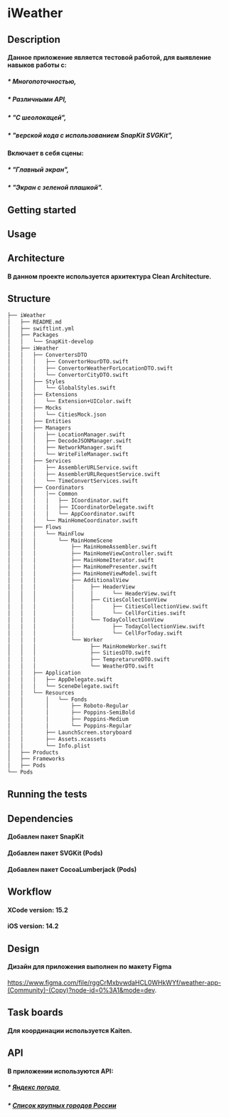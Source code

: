 # iWeather

## Description
#### Данное приложение является тестовой работой, для выявление навыков работы с:
##### * Многопоточностью,
##### * Различными API,
##### * "С шеолокацей", 
##### * "верской кода с использованием  SnapKit SVGKit",

#### Включает в себя сцены:
##### * "Главный экран",
##### * "Экран с зеленой плашкой".

## Getting started
#####

## Usage
####

## Architecture
#### В данном проекте используется архитектура Clean Architecture.

## Structure

``` bash
├── iWeather
│   ├── README.md
│   ├── swiftlint.yml
│   ├── Packages
│   │   └── SnapKit-develop
│   ├── iWeather
│   │   ├── ConvertersDTO
│   │   │   ├── ConvertorHourDTO.swift
│   │   │   ├── ConvertorWeatherForLocationDTO.swift
│   │   │   └── ConvertorCityDTO.swift
│   │   ├── Styles
│   │   │   └── GlobalStyles.swift
│   │   ├── Extensions
│   │   │   └── Extension+UIColor.swift
│   │   ├── Mocks
│   │   │   └── CitiesMock.json
│   │   ├── Entities
│   │   ├── Managers
│   │   │   ├── LocationManager.swift
│   │   │   ├── DecodeJSONManager.swift
│   │   │   ├── NetworkManager.swift
│   │   │   └── WriteFileManager.swift
│   │   ├── Services
│   │   │   ├── AssemblerURLService.swift
│   │   │   ├── AssemblerURLRequestService.swift
│   │   │   └── TimeConvertServices.swift
│   │   ├── Coordinators
│   │   │   │── Common
│   │   │   │   ├── ICoordinator.swift
│   │   │   │   ├── ICoordinatorDelegate.swift
│   │   │   │   └── AppCoordinator.swift
│   │   │   └── MainHomeCoordinator.swift
│   │   ├── Flows
│   │   │   └── MainFlow
│   │   │       └── MainHomeScene
│   │   │           ├── MainHomeAssembler.swift
│   │   │           ├── MainHomeViewController.swift
│   │   │           ├── MainHomeIterator.swift
│   │   │           ├── MainHomePresenter.swift
│   │   │           ├── MainHomeViewModel.swift
│   │   │           ├── AdditionalView
│   │   │           │     ├── HeaderView
│   │   │           │     │      └── HeaderView.swift
│   │   │           │     ├── CitiesCollectionView
│   │   │           │     │      ├── CitiesCollectionView.swift
│   │   │           │     │      └── CellForCities.swift
│   │   │           │     └── TodayCollectionView
│   │   │           │            ├── TodayCollectionView.swift
│   │   │           │            └── CellForToday.swift
│   │   │           └── Worker
│   │   │                 ├── MainHomeWorker.swift
│   │   │                 ├── SitiesDTO.swift
│   │   │                 ├── TempretarureDTO.swift
│   │   │                 └── WeatherDTO.swift
│   │   ├── Application
│   │   │   ├── AppDelegate.swift
│   │   │   └── SceneDelegate.swift
│   │   └── Resources
│   │       │   └── Fonds
│   │       │       ├── Roboto-Regular
│   │       │       ├── Poppins-SemiBold
│   │       │       ├── Poppins-Medium
│   │       │       └── Poppins-Regular
│   │       ├── LaunchScreen.storyboard
│   │       ├── Assets.xcassets
│   │       └── Info.plist
│   ├── Products
│   ├── Frameworks
│   ├── Pods
└── Pods

```

## Running the tests

## Dependencies
#### Добавлен пакет SnapKit
#### Добавлен пакет SVGKit (Pods)
#### Добавлен пакет CocoaLumberjack (Pods)

## Workflow
#### XCode version: 15.2 
#### iOS version: 14.2

## Design
#### Дизайн для приложения выполнен по макету Figma
 https://www.figma.com/file/rggCrMxbvwdaHCL0WHkWYf/weather-app-(Community)-(Copy)?node-id=0%3A1&mode=dev.

## Task boards
#### Для координации используется Kaiten.

## API
#### В приложении используются API:
##### * [Яндекс погода ](https://yandex.ru/dev/weather) 
##### * [Список крупных городов России ](https://htmlweb.ru) 
